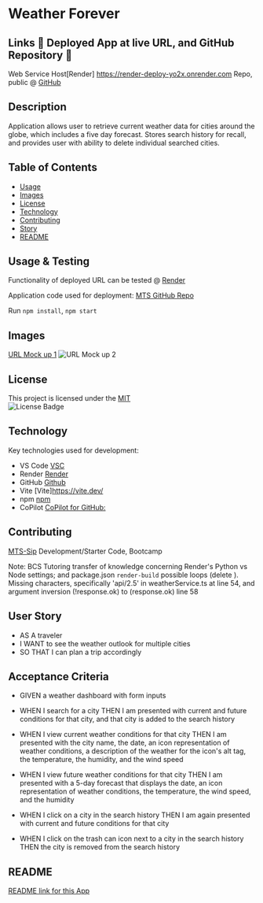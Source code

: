 # Weather Forever

## Links 🔴 Deployed App at live URL, and GitHub Repository 🔴

Web Service Host[Render] https://render-deploy-yo2x.onrender.com
Repo, public @ [GitHub](git@github.com:MTS-sip/Weather-Forever.git)

## Description

Application allows user to retrieve current weather data for cities around the globe, which includes a five day forecast. Stores search history for recall, and provides user with ability to delete individual searched cities.

## Table of Contents

- [Usage](#usage--testing)
- [Images](#images)
- [License](#license)
- [Technology](#technology)
- [Contributing](#contributing)
- [Story](#user-story)
- [README](#readme)

## Usage & Testing

Functionality of deployed URL can be tested @ [Render](https://render-deploy-yo2x.onrender.com)

Application code used for deployment: [MTS GitHub Repo](https://github.com/MTS-sip/Weather-Forever)

Run `npm install`,
`npm start`

## Images

[URL Mock up 1](./assets/weather-forever1.jpeg)
![URL Mock up 2](./assets/weather-forever2.jpeg)

## License

This project is licensed under the [MIT](https://opensource.org/licenses/MIT)  
![License Badge](https://img.shields.io/badge/LICENSE-MIT-yellow)

## Technology

Key technologies used for development:

- VS Code [VSC](https://code.visualstudio.com/)
- Render [Render](https://render.com/)
- GitHub [Github](https://github.com/)
- Vite [Vite]https://vite.dev/
- npm [npm](https://www.npmjs.com/)
- CoPilot [CoPilot for GitHub:](https://github.com/features/copilot)

## Contributing

[MTS-Sip](https://github.com/MTS-sip)
Development/Starter Code, Bootcamp

Note: BCS Tutoring transfer of knowledge concerning Render's Python vs Node settings; and package.json `render-build` possible loops (delete ). Missing characters, specifically 'api/2.5' in weatherService.ts at line 54, and argument inversion (!response.ok) to (response.ok) line 58

## User Story

- AS A traveler
- I WANT to see the weather outlook for multiple cities
- SO THAT I can plan a trip accordingly

## Acceptance Criteria

- GIVEN a weather dashboard with form inputs

- WHEN I search for a city
  THEN I am presented with current and future conditions for that city, and that city is added to the search history

- WHEN I view current weather conditions for that city
  THEN I am presented with the city name, the date, an icon representation of weather conditions, a description of the weather for the icon's alt tag, the temperature, the humidity, and the wind speed

- WHEN I view future weather conditions for that city
  THEN I am presented with a 5-day forecast that displays the date, an icon representation of weather conditions, the temperature, the wind speed, and the humidity

- WHEN I click on a city in the search history
  THEN I am again presented with current and future conditions for that city

- WHEN I click on the trash can icon next to a city in the search history
  THEN the city is removed from the search history

## README

[README link for this App](https://github.com/MTS-sip/Weather-Forever/blob/main/README.md)
